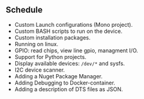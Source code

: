 ## Schedule

- Custom Launch configurations (Mono project).
- Custom BASH scripts to run on the device.
- Custom installation packages.
- Running on linux.
- GPIO: read chips, view line gpio, managment I/O.
- Support for Python projects.
- Display available devices: `/dev/*` and sysfs.
- I2C device scanner.
- Adding a Nuget Package Manager.
- Adding Debugging to Docker-container.
- Adding a description of DTS files as JSON.
